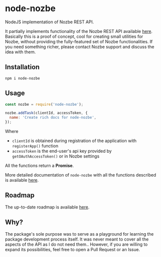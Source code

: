 # node-nozbe
NodeJS implementation of Nozbe REST API.

It partially implements functionality of the Nozbe REST API available [here](https://webapp.nozbe.com/pl/api). Basically this is a proof of concept, cool for creating small utilities for Nozbe, without providing the fully-featured set of Nozbe functionalities. If you need something richer, please contact Nozbe support and discuss the idea with them.

## Installation 
```
npm i node-nozbe
```

## Usage
```javascript
const nozbe = require('node-nozbe');

nozbe.addTask(clientId, accessToken, {
  name: 'Create rich docs for node-nozbe',
});
```
Where 
* `clientId` is obtained during registration of the application with `registerApp()` function
* `accessToken` is the end-user's api key provided by `getOAuthAccessToken()` or in Nozbe settings

All the functions return a **Promise**. 

More detailed documentation of `node-nozbe` with all the functions described is available [here](/API.md). 

## Roadmap
The up-to-date roadmap is available [here](/ROADMAP.md).

## Why? 

The package's sole purpose was to serve as a playground for learning the package development process itself. It was never meant to cover all the aspects of the API as I do not need them.. However, if you are willing to expand its possibilities, feel free to open a Pull Request or an Issue.
